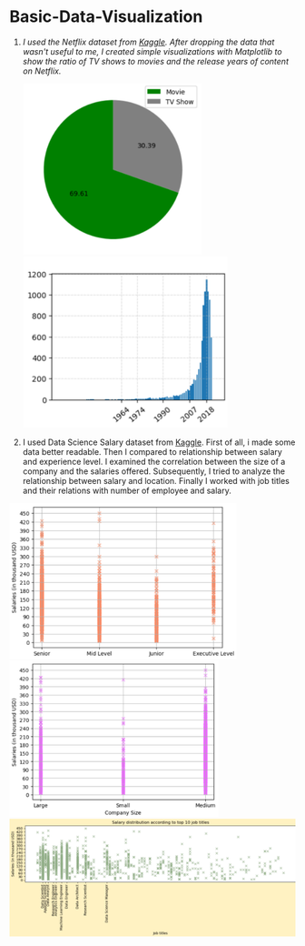 # Basic-Data-Visualization

1. *I used the Netflix dataset from [Kaggle](https://www.kaggle.com/datasets/shivamb/netflix-shows/data). After dropping the data that wasn't useful to me, I created simple visualizations with Matplotlib to show the ratio of TV shows to movies and the release years of content on Netflix.*

   <img src="https://github.com/ackrbulut11/Basic-Data-Visualization/blob/main/Netflix/images/ratio-of-movie-series.png" width="314">    <img src="https://github.com/ackrbulut11/Basic-Data-Visualization/blob/main/Netflix/images/Release-years.png" width="360">

2. I used Data Science Salary dataset from [Kaggle](https://www.kaggle.com/datasets/arnabchaki/data-science-salaries-2023). First of all, i made some data better readable. Then I compared to relationship between salary and experience level. I examined the correlation between the size of a company and the salaries offered. Subsequently, I tried to analyze the relationship between salary and location. Finally I worked with job titles and their relations with number of employee and salary.

  <img src="https://github.com/ackrbulut11/Basic-Data-Visualization/blob/main/Data%20Science%20Salary/images/Experience-salary.png" width="400">  <img src="https://github.com/ackrbulut11/Basic-Data-Visualization/blob/main/Data%20Science%20Salary/images/companySize-salary.png" width="368">
  <img src="https://github.com/ackrbulut11/Basic-Data-Visualization/blob/main/Data%20Science%20Salary/images/top10jobTitle-salary(1).png" width="870">


